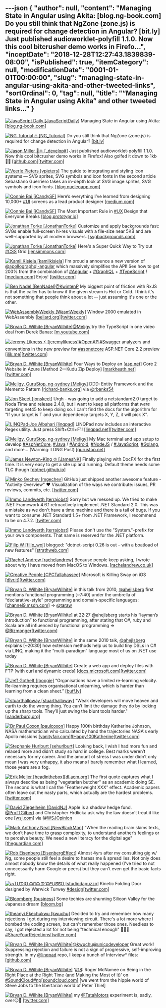 ---json
{
  "author": null,
  "content": "Managing State in Angular using Akita: [blog.ng-book.com] Do you still think that NgZone (zone.js) is required for change detection in Angular? [bit.ly] Just published audioworklet-polyfill 1.1.0.             Now this cool bitcrusher demo works in Firefo...",
  "inceptDate": "2018-12-28T12:27:43.1839839-08:00",
  "isPublished": true,
  "itemCategory": null,
  "modificationDate": "0001-01-01T00:00:00",
  "slug": "managing-state-in-angular-using-akita-and-other-tweeted-links",
  "sortOrdinal": 0,
  "tag": null,
  "title": "“Managing State in Angular using Akita” and other tweeted links…"
}
---

[<img alt="JavaScript Daily [JavaScriptDaily]" src="https://songhay.blob.core.windows.net:443/shared-social-twitter/JavaScriptDaily.jpg">](https://twitter.com/JavaScriptDaily) Managing State in Angular using Akita: [[blog.ng-book.com]](https://blog.ng-book.com/managing-state-in-angular-using-akita/)

[<img alt="NG Tutorial 🔥 [NG_Tutorial]" src="https://songhay.blob.core.windows.net:443/shared-social-twitter/NG_Tutorial.jpg">](https://twitter.com/NG_Tutorial) Do you still think that NgZone (zone.js) is required for change detection in Angular? [[bit.ly]](http://bit.ly/2B3KBth)

[<img alt="Jason Miller 🦊⚛ [_developit]" src="https://songhay.blob.core.windows.net:443/shared-social-twitter/_developit.jpg">](https://t.co/NY6NSQlPfo) Just published audioworklet-polyfill 1.1.0. Now this cool bitcrusher demo works in Firefox! Also golfed it down to 1kb 🏌️‍♂️ [[github.com]](http://github.com/GoogleChromeLabs/audioworklet-polyfill)[[twitter.com]](https://twitter.com/_developit/status/1034469275778600960/video/1)

[<img alt="Veerle Pieters [vpieters]" src="https://songhay.blob.core.windows.net:443/shared-social-twitter/vpieters.png">](http://t.co/A4ZEwCEPEs) The guide to integrating and styling icon systems — SVG sprites, SVG symbols and icon fonts In the second article Sebastiano Guerriero takes an in-depth look at SVG image sprites, SVG symbols and icon fonts. [[blog.nucleoapp.com]](https://blog.nucleoapp.com/the-guide-to-integrating-and-styling-icon-systems-svg-sprites-svg-symbols-and-icon-fonts-da7c424dac1b)

[<img alt="Connie Bai [iCandySF]" src="https://songhay.blob.core.windows.net:443/shared-social-twitter/iCandySF.jpg">](https://twitter.com/iCandySF) Here’s everything I’ve learned from designing 10,000+ [#UI](http://twitter.com/search?q='%23UI) screens as a lead product designer [[medium.com]](https://medium.com/ux-power-tools/heres-everything-i-ve-learned-from-designing-10-000-ui-screens-as-a-lead-product-designer-7d2810bee810?source=twitterShare-abf04071f183-1535271633)

[<img alt="Connie Bai [iCandySF]" src="https://songhay.blob.core.windows.net:443/shared-social-twitter/iCandySF.jpg">](https://twitter.com/iCandySF) The Most Important Rule in [#UX](http://twitter.com/search?q='%23UX) Design that Everyone Breaks [[blog.prototypr.io]](https://blog.prototypr.io/the-most-important-rule-in-ux-design-that-everyone-breaks-1c1cb188931?source=twitterShare-abf04071f183-1535189062)

[<img alt="Jonathan Torke [JonathanTorke]" src="https://songhay.blob.core.windows.net:443/shared-social-twitter/JonathanTorke.jpg">](https://t.co/0XkdgvQwZp) Customize and apply backgrounds fast: SVGs enable full-screen hi-res visuals with a file-size near 5KB and are well-supported by all modern browsers. [[svgbackgrounds.com]](https://www.svgbackgrounds.com/)

[<img alt="Jonathan Torke [JonathanTorke]" src="https://songhay.blob.core.windows.net:443/shared-social-twitter/JonathanTorke.jpg">](https://t.co/0XkdgvQwZp) Here's a Super Quick Way to Try out [#CSS](http://twitter.com/search?q='%23CSS) Grid [[jensimmons.com]](http://jensimmons.com/post/aug-15-2017/heres-super-quick-way-try-out-css-grid)

[<img alt="Kamil Kisiela [kamilkisiela]" src="https://songhay.blob.core.windows.net:443/shared-social-twitter/kamilkisiela.jpg">](https://t.co/mYkfDZeQ3w) I'm proud a announce a new version of [@apollographql-angular](http://twitter.com/@apollographql-angular) which massively simplifies the API! See how to get 200% from the combination of [#Angular](http://twitter.com/search?q='%23Angular) + [#GraphQL](http://twitter.com/search?q='%23GraphQL) + [#TypeScript](http://twitter.com/search?q='%23TypeScript) ! [[medium.com]](https://medium.com/the-guild/apollo-angular-code-generation-7903da1f8559) Enjoy! [[twitter.com]](https://twitter.com/kamilkisiela/status/1031947158927355905/photo/1)

[<img alt="Ben Nadel [BenNadel]" src="https://songhay.blob.core.windows.net:443/shared-social-twitter/BenNadel.jpeg">](https://t.co/XiF0qxapgW)[@KwintenP](http://twitter.com/@KwintenP) My biggest point of friction with RxJS is that the caller has to know if the given stream is Hot or Cold. I think it's not something that people think about a lot -- just assuming it's one or the other. 

[<img alt="WebAssemblyWeekly [WasmWeekly]" src="https://songhay.blob.core.windows.net:443/shared-social-twitter/WasmWeekly.jpg">](https://t.co/lojl9lka7q) Window 2000 emulated in WebAssembly [[bellard.org]](https://bellard.org/jslinux/vm.html?url=https://bellard.org/jslinux/win2k.cfg&mem=192&graphic=1&w=1024&h=768)[[twitter.com]](https://twitter.com/WasmWeekly/status/1031776676898856960/photo/1)

[<img alt="Bryan D. Wilhite [BryanWilhite]" src="https://songhay.blob.core.windows.net:443/shared-social-twitter/BryanWilhite.jpeg">](http://t.co/UNdqV0Z1zz)[@Meligy](http://twitter.com/@Meligy) try the TypeScript in one video deal from Derek Banas: [[m.youtube.com]](https://m.youtube.com/watch?v=-PR_XqW9JJU)

[<img alt="Jeremy Likness ⚡️ [jeremylikness]" src="https://songhay.blob.core.windows.net:443/shared-social-twitter/jeremylikness.jpg">](https://t.co/IbLCTBQJ41)[#OpenAPI](http://twitter.com/search?q='%23OpenAPI)[#Swagger](http://twitter.com/search?q='%23Swagger) analyzers and conventions in the new preview for [#aspnetcore](http://twitter.com/search?q='%23aspnetcore) ASP​.NET Core 2.2 preview [[jlik.me]](https://jlik.me/d5i)[[twitter.com]](https://twitter.com/jeremylikness/status/1033067441302261760/photo/1)

[<img alt="Bryan D. Wilhite [BryanWilhite]" src="https://songhay.blob.core.windows.net:443/shared-social-twitter/BryanWilhite.jpeg">](http://t.co/UNdqV0Z1zz) Four Ways to Deploy an [[asp.net]](http://ASP.NET) Core 2 Website in Azure [Method 2—Kudu Zip Deploy] [[markheath.net]](https://markheath.net/post/four-ways-to-deploy-aspnet-core-website-in-azure)[[twitter.com]](https://twitter.com/BryanWilhite/status/1032031059628548096/photo/1)

[<img alt="Meligy, GuruStop, ng-sydney [Meligy]" src="https://songhay.blob.core.windows.net:443/shared-social-twitter/Meligy.jpeg">](https://t.co/l318930X1B) DDD: Entity Framework and the Memento Pattern [[richard-banks.org]](https://www.richard-banks.org/2018/08/ddd-entity-framework-and-memento-pattern.html) via [@rbanks54](http://twitter.com/@rbanks54)

[<img alt="Jon Skeet [jonskeet]" src="https://songhay.blob.core.windows.net:443/shared-social-twitter/jonskeet.jpg">](https://t.co/G7ynklMRpf) Urgh - was going to add a netstandard2.0 target to Noda Time and release 2.4.0, but I want to keep all platforms that *were* targeting net45 to keep doing so. I can't find the docs for the algorithm for "If your target is T and your dependency targets X, Y, Z, it will pick X". 

[<img alt="LINQPad·Joe Albahari [linqpad]" src="https://songhay.blob.core.windows.net:443/shared-social-twitter/linqpad.jpg">](http://t.co/alg9BCR6l1) LINQPad now includes an interactive Regex utility. Just press Shift+Ctrl+F1! [[linqpad.net]](https://www.linqpad.net/download.aspx#beta)[[twitter.com]](https://twitter.com/linqpad/status/1031478320183926784/photo/1)

[<img alt="Meligy, GuruStop, ng-sydney [Meligy]" src="https://songhay.blob.core.windows.net:443/shared-social-twitter/Meligy.jpeg">](https://t.co/l318930X1B) My Mac terminal and app setup to develop [#AspNetCore](http://twitter.com/search?q='%23AspNetCore), [#Java](http://twitter.com/search?q='%23Java) / [#Android](http://twitter.com/search?q='%23Android), [#NodeJS](http://twitter.com/search?q='%23NodeJS) / [#JavaScript](http://twitter.com/search?q='%23JavaScript), [#Golang](http://twitter.com/search?q='%23Golang), and more... (Warning: LONG Post) [[gurustop.net]](https://www.gurustop.net/blog/2018/08/29/my-mac-terminal-and-app-setup-to-develop-net-core-java-android-node-golang-go-and-more/)

[<img alt="James Newton-King ♔ [JamesNK]" src="https://songhay.blob.core.windows.net:443/shared-social-twitter/JamesNK.jpeg">](http://t.co/NT5azIWwVG) Finally playing with DocFX for the first time. It is very easy to get a site up and running. Default theme needs some TLC though [[dotnet.github.io]](http://dotnet.github.io/docfx/)

[<img alt="Minko Gechev [mgechev]" src="https://songhay.blob.core.windows.net:443/shared-social-twitter/mgechev.jpg">](https://t.co/7KvH8Bz1QN) GitHub just shipped another awesome feature - "Activity Overview" ❤️ Visualization of the ways we contribute: issues, PR reviews, commits, etc. [[twitter.com]](https://twitter.com/mgechev/status/1033135329245646848/photo/1)

[<img alt="Immo Landwerth [terrajobst]" src="https://songhay.blob.core.windows.net:443/shared-social-twitter/terrajobst.jpg">](https://t.co/pfw9pKc4sL) Sorry but we messed up. We tried to make .NET Framework 4.6.1 retroactively implement .NET Standard 2.0. This was a mistake as we don't have a time machine and there is a tail of bugs. If you want to consume .NET Standard 1.5+ from .NET Framework, I recommend to be on 4.7.2. [[twitter.com]](https://twitter.com/marcgravell/status/1031867348876189696)

[<img alt="Immo Landwerth [terrajobst]" src="https://songhay.blob.core.windows.net:443/shared-social-twitter/terrajobst.jpg">](https://t.co/pfw9pKc4sL) Please don't use the "System."-prefix for your own components. That name is reserved for the .NET platform. 

[<img alt="Filip W [filip_woj]" src="https://songhay.blob.core.windows.net:443/shared-social-twitter/filip_woj.jpg">](http://t.co/VCkinoHijZ) blogged: "dotnet-script 0.26 is out – with a boatload of new features" [[strathweb.com]](https://www.strathweb.com/2018/08/dotnet-script-0-26-is-out-with-a-boatload-of-new-features/)

[<img alt="Rachel Andrew [rachelandrew]" src="https://songhay.blob.core.windows.net:443/shared-social-twitter/rachelandrew.jpg">](https://t.co/bnYdfVIAqQ) Because people keep asking, I wrote about why I have moved from MacOS to Windows. [[rachelandrew.co.uk]](https://rachelandrew.co.uk/archives/2018/08/21/why-im-moving-from-macos-to-windows/)

[<img alt="Creative People [CPCTallahassee]" src="https://songhay.blob.core.windows.net:443/shared-social-twitter/CPCTallahassee.jpg">](http://t.co/3jpCM7tvvY) Microsoft is Killing Sway on iOS [[dlvr.it]](http://dlvr.it/Qh10t8)[[twitter.com]](https://twitter.com/CPCTallahassee/status/1033185410862575616/photo/1)

[<img alt="Bryan D. Wilhite [BryanWilhite]" src="https://songhay.blob.core.windows.net:443/shared-social-twitter/BryanWilhite.jpeg">](http://t.co/UNdqV0Z1zz) in this talk from 2010, [@ahejlsberg](http://twitter.com/@ahejlsberg) first mentions functional programming [~7:40] under the umbrella of “declarative-style” programming and domain-specific languages: [[channel9.msdn.com]](https://channel9.msdn.com/blogs/adebruyn/techdays-2010-developer-keynote-by-anders-hejlsberg) =&gt; [@taraw](http://twitter.com/@taraw)

[<img alt="Bryan D. Wilhite [BryanWilhite]" src="https://songhay.blob.core.windows.net:443/shared-social-twitter/BryanWilhite.jpeg">](http://t.co/UNdqV0Z1zz) at 22:27 [@ahejlsberg](http://twitter.com/@ahejlsberg) starts his “layman’s introduction” to functional programming, after stating that C#, ruby and Scala are all influenced by functional programming =&gt; [@Bizmonger](http://twitter.com/@Bizmonger)[[twitter.com]](https://twitter.com/BryanWilhite/status/1033027409157574656/photo/1)

[<img alt="Bryan D. Wilhite [BryanWilhite]" src="https://songhay.blob.core.windows.net:443/shared-social-twitter/BryanWilhite.jpeg">](http://t.co/UNdqV0Z1zz) in the same 2010 talk, [@ahejlsberg](http://twitter.com/@ahejlsberg) explains [~20:30] how extension methods help us to build tiny DSLs in C# via LINQ, making it the “multi-paradigm” language most of us on .NET use today 

[<img alt="Bryan D. Wilhite [BryanWilhite]" src="https://songhay.blob.core.windows.net:443/shared-social-twitter/BryanWilhite.jpeg">](http://t.co/UNdqV0Z1zz) Create a web app and deploy files with FTP [with curl and dynamic creds] [[docs.microsoft.com]](https://docs.microsoft.com/en-us/azure/app-service/scripts/app-service-cli-deploy-ftp)[[twitter.com]](https://twitter.com/BryanWilhite/status/1032034660530835456/photo/1)

[<img alt="Jeff Gothelf [jboogie]" src="https://songhay.blob.core.windows.net:443/shared-social-twitter/jboogie.jpg">](https://t.co/kHPHPgVslS) “Organisations have a limited re-learning velocity. Re-learning requires organisational unlearning, which is harder than learning from a clean sheet.” [[buff.ly]](https://buff.ly/2Moa3A6)

[<img alt="stuarthalloway [stuarthalloway]" src="https://songhay.blob.core.windows.net:443/shared-social-twitter/stuarthalloway.jpg">](http://t.co/uOGu7w6qP2) "Weak developers will move heaven and earth to do the wrong thing. You can’t limit the damage they do by locking up the sharp tools. They’ll just swing the blunt tools harder." [[vanderburg.org]](https://vanderburg.org/blog/2009/07/13/sharp_and_blunt.html)

[<img alt="Dr Paul Coxon [paulcoxon]" src="https://songhay.blob.core.windows.net:443/shared-social-twitter/paulcoxon.jpg">](https://t.co/M3BNFK3PD7) Happy 100th birthday Katherine Johnson, NASA mathematician who calculated by hand the trajectories NASA's early Apollo missions [[vanityfair.com]](https://www.vanityfair.com/culture/2016/08/katherine-johnson-the-nasa-mathematician-who-advanced-human-rights/amp)[#Happy100Katherine](http://twitter.com/search?q='%23Happy100Katherine)[[twitter.com]](https://twitter.com/paulcoxon/status/1033639682188488704/photo/1)

[<img alt="Stephanie Hurlburt [sehurlburt]" src="https://songhay.blob.core.windows.net:443/shared-social-twitter/sehurlburt.jpg">](https://t.co/vqdUKVMW7j) Looking back, I wish I had more fun and relaxed more and didn’t study so hard in college. Best marks weren’t necessary for my career. And the amount of stress I was under didn’t only mean I was very unhappy, it also means I barely remember what I learned, those years are a fog. 

[<img alt="Erik Meijer [headinthebox]" src="https://songhay.blob.core.windows.net:443/shared-social-twitter/headinthebox.jpeg">](http://t.co/LX6r9PgJAw)[[dl.acm.org]](https://dl.acm.org/citation.cfm?id=3177748) The first quote captures what I always describe as being "vegetarian butcher" as an academic doing SE. The second is what I call the "Featherweight XXX" effect. Academic papers often leave out the nasty parts, which actually are the hardest problems. [[twitter.com]](https://twitter.com/headinthebox/status/1034458678768750592/photo/1)

[<img alt="David Ziegelheim [DavidNJ]" src="https://songhay.blob.core.windows.net:443/shared-social-twitter/DavidNJ.jpg">](https://twitter.com/DavidNJ) Apple is a shadow hedge fund. [@ProfTGilbert](http://twitter.com/@ProfTGilbert) and Christopher Hrdlicka ask why the law doesn’t treat it like one [[wsj.com]](https://www.wsj.com/articles/apple-is-a-hedge-fund-that-makes-phones-1535063375) via [@WSJOpinion](http://twitter.com/@WSJOpinion)

[<img alt="Mark Anthony Neal [NewBlackMan]" src="https://songhay.blob.core.windows.net:443/shared-social-twitter/NewBlackMan.jpg">](https://t.co/JN6Hu0tKeH) "When the reading brain skims texts, we don’t have time to grasp complexity, to understand another’s feelings or to perceive beauty. We need a new literacy for the digital age" [[theguardian.com]](https://www.theguardian.com/commentisfree/2018/aug/25/skim-reading-new-normal-maryanne-wolf)

[<img alt="Rob Eisenberg [EisenbergEffect]" src="https://songhay.blob.core.windows.net:443/shared-social-twitter/EisenbergEffect.jpg">](https://t.co/VNokeFBcFy) Almost 4yrs after my consulting gig w/ Ng, some people still feel a desire to harass me &amp; spread lies. Not only does almost nobody know the details of what really happened (I've tried to not unnecessarily harm Google or peers) but they can't even get the basic facts right. 

[<img alt="ᔕTᑌᗪIO ᗩᑎᗩ ᗪ'ᗩᑭᑌᘔᘔO [studiodapuzzo]" src="https://songhay.blob.core.windows.net:443/shared-social-twitter/studiodapuzzo.jpeg">](https://t.co/Ekd8wyZKFo) Kinetic Folding Door designed by Warwick Turwey [#design](http://twitter.com/search?q='%23design)[[twitter.com]](https://twitter.com/studiodapuzzo/status/1033618943695626240/video/1)

[<img alt="Bloomberg [business]" src="https://songhay.blob.core.windows.net:443/shared-social-twitter/business.jpg">](http://t.co/YFISwy1upH) Some techies are shunning Silicon Valley for the Japanese dream [[bloom.bg]](https://bloom.bg/2wq57jc)

[<img alt="Iheanyi Ekechukwu [kwuchu]" src="https://songhay.blob.core.windows.net:443/shared-social-twitter/kwuchu.jpg">](https://t.co/iDDF2d7EXB) Decided to try and remember how many rejections I got during my interviewing circuit. There's a lot more where I bombed the coding screen, but can't remember those ones. Needless to say, I got rejected a lot for not being "technical enough" 🤷🏾‍♂️ [#ShareYourRejections](http://twitter.com/search?q='%23ShareYourRejections)[[twitter.com]](https://twitter.com/kwuchu/status/1031694935878262785/photo/1)

[<img alt="Bryan D. Wilhite [BryanWilhite]" src="https://songhay.blob.core.windows.net:443/shared-social-twitter/BryanWilhite.jpeg">](http://t.co/UNdqV0Z1zz)[@kwuchu](http://twitter.com/@kwuchu)[@unicodeveloper](http://twitter.com/@unicodeveloper) Great work! Suppressing rejection and failure is not a sign of progressive, self-improving strength. In my [@linqpad](http://twitter.com/@linqpad) repo, I keep a bunch of Interview* files: [[github.com]](https://github.com/BryanWilhite/LinqPad/blob/master/Queries/funkyKB/Interview%20-%20Microsoft.linq)

[<img alt="Bryan D. Wilhite [BryanWilhite]" src="https://songhay.blob.core.windows.net:443/shared-social-twitter/BryanWilhite.jpeg">](http://t.co/UNdqV0Z1zz) ‘[#18](http://twitter.com/search?q='%2318): Roger McNamee on Being in the Right Place at the Right Time (and Making the Most of It)’ on [#SoundCloud](http://twitter.com/search?q='%23SoundCloud)[#np](http://twitter.com/search?q='%23np)[[soundcloud.com]](https://soundcloud.com/superinvestors/18-roger-mcnamee-on-being-in-the-right-place-at-the-right-time-and-making-the-most-of-it?utm_source=soundcloud&utm_campaign=share&utm_medium=twitter) [we went from the hippie world of Steve Jobs to the libertarian world of Peter Thiel] 

[<img alt="Bryan D. Wilhite [BryanWilhite]" src="https://songhay.blob.core.windows.net:443/shared-social-twitter/BryanWilhite.jpeg">](http://t.co/UNdqV0Z1zz) my [@TataMotors](http://twitter.com/@TataMotors) experiment is, sadly, over😑🦆 [[twitter.com]](https://twitter.com/BryanWilhite/status/1032085081429438465/photo/1)

